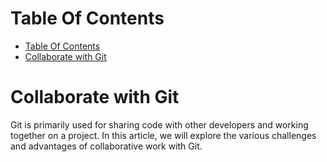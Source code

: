 # Table Of Contents

- [Table Of Contents](#table-of-contents)
- [Collaborate with Git](#collaborate-with-git)

# Collaborate with Git

Git is primarily used for sharing code with other developers and working together on a project. In this article, we will explore the various challenges and advantages of collaborative work with Git.